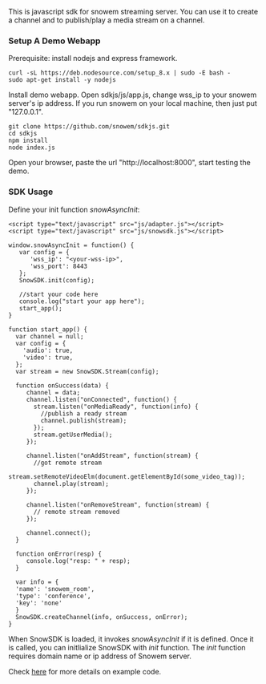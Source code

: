 This is javascript sdk for snowem streaming server. You can use it to create a channel and to publish/play a media stream on a channel.
### Setup A Demo Webapp
Prerequisite: install nodejs and express framework.
```
curl -sL https://deb.nodesource.com/setup_8.x | sudo -E bash -
sudo apt-get install -y nodejs
```
Install demo webapp. Open sdkjs/js/app.js, change wss_ip to your snowem server's ip address. If you run snowem on your local machine, then just put "127.0.0.1".
```
git clone https://github.com/snowem/sdkjs.git
cd sdkjs
npm install
node index.js
```
Open your browser, paste the url "http://localhost:8000", start testing the demo. 

### SDK Usage

Define your init function _snowAsyncInit_:
```
<script type="text/javascript" src="js/adapter.js"></script>
<script type="text/javascript" src="js/snowsdk.js"></script>

window.snowAsyncInit = function() {
   var config = { 
      'wss_ip': "<your-wss-ip>",
      'wss_port': 8443 
   };  
   SnowSDK.init(config);

   //start your code here
   console.log("start your app here");
   start_app();
}

function start_app() {
  var channel = null;
  var config = {
    'audio': true,
    'video': true,
  };
  var stream = new SnowSDK.Stream(config);

  function onSuccess(data) {
     channel = data;
     channel.listen("onConnected", function() {
       stream.listen("onMediaReady", function(info) {
         //publish a ready stream
         channel.publish(stream);
       });
       stream.getUserMedia();
     });

     channel.listen("onAddStream", function(stream) {
       //got remote stream
       stream.setRemoteVideoElm(document.getElementById(some_video_tag));
       channel.play(stream);
     });

     channel.listen("onRemoveStream", function(stream) {
       // remote stream removed
     });

     channel.connect();
  }

  function onError(resp) {
     console.log("resp: " + resp);
  }
  
  var info = {
  'name': 'snowem_room',
  'type': 'conference',
  'key': 'none'
  }
  SnowSDK.createChannel(info, onSuccess, onError);
}
```

When SnowSDK is loaded, it invokes _snowAsyncInit_ if it is defined. Once it is called, you can initlialize SnowSDK with _init_ function. 
The _init_ function requires domain name or ip address of Snowem server. 

Check [here](https://github.com/snowem/sdkjs/blob/master/js/app.js) for more details on example code.



